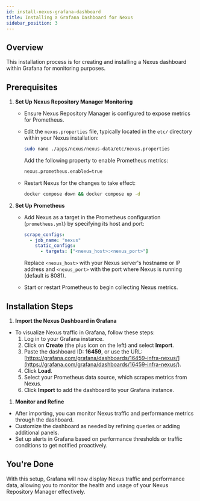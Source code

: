 ```yaml
---
id: install-nexus-grafana-dashboard
title: Installing a Grafana Dashboard for Nexus
sidebar_position: 3
---
```


## Overview

This installation process is for creating and installing a Nexus dashboard within Grafana for monitoring purposes.

## Prerequisites

1. **Set Up Nexus Repository Manager Monitoring**

   - Ensure Nexus Repository Manager is configured to expose metrics for Prometheus.
   - Edit the `nexus.properties` file, typically located in the `etc/` directory within your Nexus installation:

     ```bash
     sudo nano ./apps/nexus/nexus-data/etc/nexus.properties
     ```

     Add the following property to enable Prometheus metrics:

     ```bash
     nexus.prometheus.enabled=true
     ```

   - Restart Nexus for the changes to take effect:

     ```bash
     docker compose down && docker compose up -d
     ```

2. **Set Up Prometheus**

   - Add Nexus as a target in the Prometheus configuration (`prometheus.yml`) by specifying its host and port:

     ```yaml
     scrape_configs:
       - job_name: "nexus"
         static_configs:
           - targets: ["<nexus_host>:<nexus_port>"]
     ```

     Replace `<nexus_host>` with your Nexus server's hostname or IP address and `<nexus_port>` with the port where Nexus is running (default is 8081).

   - Start or restart Prometheus to begin collecting Nexus metrics.

## Installation Steps

1. **Import the Nexus Dashboard in Grafana**

- To visualize Nexus traffic in Grafana, follow these steps:
  1. Log in to your Grafana instance.
  2. Click on **Create** (the plus icon on the left) and select **Import**.
  3. Paste the dashboard ID: **16459**, or use the URL: [https://grafana.com/grafana/dashboards/16459-infra-nexus/](https://grafana.com/grafana/dashboards/16459-infra-nexus/).
  4. Click **Load**.
  5. Select your Prometheus data source, which scrapes metrics from Nexus.
  6. Click **Import** to add the dashboard to your Grafana instance.

1. **Monitor and Refine**

- After importing, you can monitor Nexus traffic and performance metrics through the dashboard.
- Customize the dashboard as needed by refining queries or adding additional panels.
- Set up alerts in Grafana based on performance thresholds or traffic conditions to get notified proactively.

## You're Done

With this setup, Grafana will now display Nexus traffic and performance data, allowing you to monitor the health and usage of your Nexus Repository Manager effectively.
